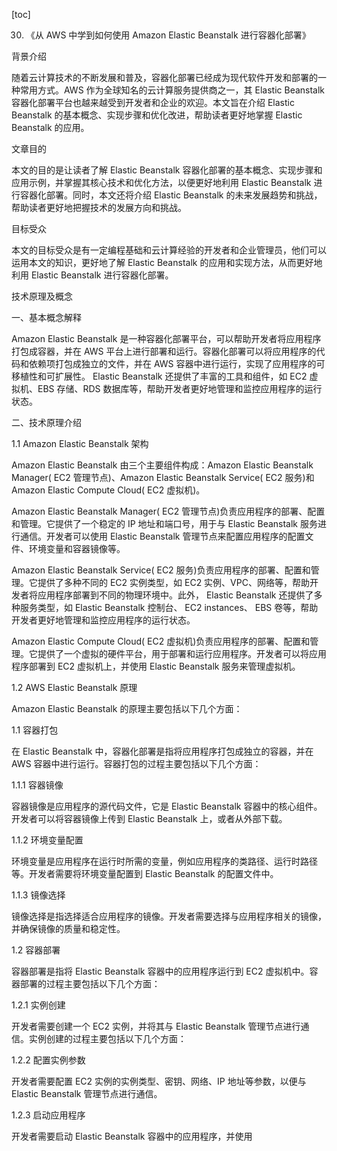 
[toc]                    
                
                
30. 《从 AWS 中学到如何使用 Amazon Elastic Beanstalk 进行容器化部署》

背景介绍

随着云计算技术的不断发展和普及，容器化部署已经成为现代软件开发和部署的一种常用方式。AWS 作为全球知名的云计算服务提供商之一，其 Elastic Beanstalk 容器化部署平台也越来越受到开发者和企业的欢迎。本文旨在介绍 Elastic Beanstalk 的基本概念、实现步骤和优化改进，帮助读者更好地掌握 Elastic Beanstalk 的应用。

文章目的

本文的目的是让读者了解 Elastic Beanstalk 容器化部署的基本概念、实现步骤和应用示例，并掌握其核心技术和优化方法，以便更好地利用 Elastic Beanstalk 进行容器化部署。同时，本文还将介绍 Elastic Beanstalk 的未来发展趋势和挑战，帮助读者更好地把握技术的发展方向和挑战。

目标受众

本文的目标受众是有一定编程基础和云计算经验的开发者和企业管理员，他们可以运用本文的知识，更好地了解 Elastic Beanstalk 的应用和实现方法，从而更好地利用 Elastic Beanstalk 进行容器化部署。

技术原理及概念

一、基本概念解释

Amazon Elastic Beanstalk 是一种容器化部署平台，可以帮助开发者将应用程序打包成容器，并在 AWS 平台上进行部署和运行。容器化部署可以将应用程序的代码和依赖项打包成独立的文件，并在 AWS 容器中进行运行，实现了应用程序的可移植性和可扩展性。 Elastic Beanstalk 还提供了丰富的工具和组件，如 EC2 虚拟机、EBS 存储、RDS 数据库等，帮助开发者更好地管理和监控应用程序的运行状态。

二、技术原理介绍

1.1 Amazon Elastic Beanstalk 架构

Amazon Elastic Beanstalk 由三个主要组件构成：Amazon Elastic Beanstalk Manager( EC2 管理节点)、Amazon Elastic Beanstalk Service( EC2 服务)和Amazon Elastic Compute Cloud( EC2 虚拟机)。

Amazon Elastic Beanstalk Manager( EC2 管理节点)负责应用程序的部署、配置和管理。它提供了一个稳定的 IP 地址和端口号，用于与 Elastic Beanstalk 服务进行通信。开发者可以使用 Elastic Beanstalk 管理节点来配置应用程序的配置文件、环境变量和容器镜像等。

Amazon Elastic Beanstalk Service( EC2 服务)负责应用程序的部署、配置和管理。它提供了多种不同的 EC2 实例类型，如 EC2 实例、VPC、网络等，帮助开发者将应用程序部署到不同的物理环境中。此外， Elastic Beanstalk 还提供了多种服务类型，如 Elastic Beanstalk 控制台、 EC2  instances、 EBS 卷等，帮助开发者更好地管理和监控应用程序的运行状态。

Amazon Elastic Compute Cloud( EC2 虚拟机)负责应用程序的部署、配置和管理。它提供了一个虚拟的硬件平台，用于部署和运行应用程序。开发者可以将应用程序部署到 EC2 虚拟机上，并使用 Elastic Beanstalk 服务来管理虚拟机。

1.2 AWS Elastic Beanstalk 原理

Amazon Elastic Beanstalk 的原理主要包括以下几个方面：

1.1 容器打包

在 Elastic Beanstalk 中，容器化部署是指将应用程序打包成独立的容器，并在 AWS 容器中进行运行。容器打包的过程主要包括以下几个方面：

1.1.1 容器镜像

容器镜像是应用程序的源代码文件，它是 Elastic Beanstalk 容器中的核心组件。开发者可以将容器镜像上传到 Elastic Beanstalk 上，或者从外部下载。

1.1.2 环境变量配置

环境变量是应用程序在运行时所需的变量，例如应用程序的类路径、运行时路径等。开发者需要将环境变量配置到 Elastic Beanstalk 的配置文件中。

1.1.3 镜像选择

镜像选择是指选择适合应用程序的镜像。开发者需要选择与应用程序相关的镜像，并确保镜像的质量和稳定性。

1.2 容器部署

容器部署是指将 Elastic Beanstalk 容器中的应用程序运行到 EC2 虚拟机中。容器部署的过程主要包括以下几个方面：

1.2.1 实例创建

开发者需要创建一个 EC2 实例，并将其与 Elastic Beanstalk 管理节点进行通信。实例创建的过程主要包括以下几个方面：

1.2.2 配置实例参数

开发者需要配置 EC2 实例的实例类型、密钥、网络、IP 地址等参数，以便与 Elastic Beanstalk 管理节点进行通信。

1.2.3 启动应用程序

开发者需要启动 Elastic Beanstalk 容器中的应用程序，并使用

